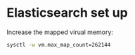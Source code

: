 # Elasticsearch set up

Increase the mapped virual memory:
```bash
sysctl -w vm.max_map_count=262144
```
